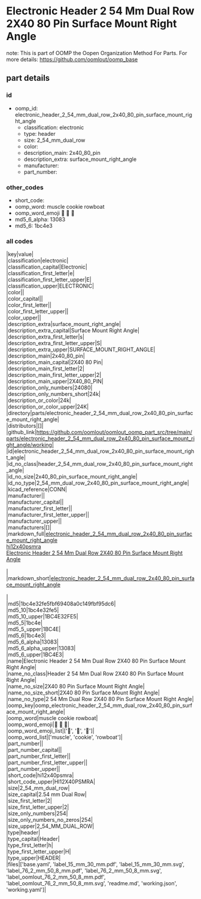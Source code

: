 # Electronic Header 2 54 Mm Dual Row 2X40 80 Pin Surface Mount Right Angle  

note: This is part of OOMP the Oopen Organization Method For Parts. For more details: https://github.com/oomlout/oomp_base

##  part details





### id
* oomp_id: electronic_header_2_54_mm_dual_row_2x40_80_pin_surface_mount_right_angle
  * classification: electronic
  * type: header
  * size: 2_54_mm_dual_row
  * color: 
  * description_main: 2x40_80_pin
  * description_extra: surface_mount_right_angle
  * manufacturer: 
  * part_number: 

### other_codes
* short_code: 
* oomp_word: muscle cookie rowboat
* oomp_word_emoji :muscle: :cookie: :rowboat:
* md5_6_alpha: 13083
* md5_6: 1bc4e3

### all codes 
|key|value|  
|classification|electronic|  
|classification_capital|Electronic|  
|classification_first_letter|e|  
|classification_first_letter_upper|E|  
|classification_upper|ELECTRONIC|  
|color||  
|color_capital||  
|color_first_letter||  
|color_first_letter_upper||  
|color_upper||  
|description_extra|surface_mount_right_angle|  
|description_extra_capital|Surface Mount Right Angle|  
|description_extra_first_letter|s|  
|description_extra_first_letter_upper|S|  
|description_extra_upper|SURFACE_MOUNT_RIGHT_ANGLE|  
|description_main|2x40_80_pin|  
|description_main_capital|2X40 80 Pin|  
|description_main_first_letter|2|  
|description_main_first_letter_upper|2|  
|description_main_upper|2X40_80_PIN|  
|description_only_numbers|24080|  
|description_only_numbers_short|24k|  
|description_or_color|24k|  
|description_or_color_upper|24K|  
|directory|parts/electronic_header_2_54_mm_dual_row_2x40_80_pin_surface_mount_right_angle|  
|distributors|[]|  
|github_link|https://github.com/oomlout/oomlout_oomp_part_src/tree/main/parts/electronic_header_2_54_mm_dual_row_2x40_80_pin_surface_mount_right_angle/working|  
|id|electronic_header_2_54_mm_dual_row_2x40_80_pin_surface_mount_right_angle|  
|id_no_class|header_2_54_mm_dual_row_2x40_80_pin_surface_mount_right_angle|  
|id_no_size|2x40_80_pin_surface_mount_right_angle|  
|id_no_type|2_54_mm_dual_row_2x40_80_pin_surface_mount_right_angle|  
|kicad_reference|CONN|  
|manufacturer||  
|manufacturer_capital||  
|manufacturer_first_letter||  
|manufacturer_first_letter_upper||  
|manufacturer_upper||  
|manufacturers|[]|  
|markdown_full|[electronic_header_2_54_mm_dual_row_2x40_80_pin_surface_mount_right_angle](https://github.com/oomlout/oomlout_oomp_part_src/tree/main/parts/electronic_header_2_54_mm_dual_row_2x40_80_pin_surface_mount_right_angle/working)<br>[hi12x40psmra](https://github.com/oomlout/oomlout_oomp_part_src/tree/main/parts/electronic_header_2_54_mm_dual_row_2x40_80_pin_surface_mount_right_angle/working)<br>[Electronic Header 2 54 Mm Dual Row 2X40 80 Pin Surface Mount Right Angle](https://github.com/oomlout/oomlout_oomp_part_src/tree/main/parts/electronic_header_2_54_mm_dual_row_2x40_80_pin_surface_mount_right_angle/working)<br><br>|  
|markdown_short|[electronic_header_2_54_mm_dual_row_2x40_80_pin_surface_mount_right_angle](https://github.com/oomlout/oomlout_oomp_part_src/tree/main/parts/electronic_header_2_54_mm_dual_row_2x40_80_pin_surface_mount_right_angle/working)<br><br>|  
|md5|1bc4e32fe5fbf69408a0c149fbf95dc6|  
|md5_10|1bc4e32fe5|  
|md5_10_upper|1BC4E32FE5|  
|md5_5|1bc4e|  
|md5_5_upper|1BC4E|  
|md5_6|1bc4e3|  
|md5_6_alpha|13083|  
|md5_6_alpha_upper|13083|  
|md5_6_upper|1BC4E3|  
|name|Electronic Header 2 54 Mm Dual Row 2X40 80 Pin Surface Mount Right Angle|  
|name_no_class|Header 2 54 Mm Dual Row 2X40 80 Pin Surface Mount Right Angle|  
|name_no_size|2X40 80 Pin Surface Mount Right Angle|  
|name_no_size_short|2X40 80 Pin Surface Mount Right Angle|  
|name_no_type|2 54 Mm Dual Row 2X40 80 Pin Surface Mount Right Angle|  
|oomp_key|oomp_electronic_header_2_54_mm_dual_row_2x40_80_pin_surface_mount_right_angle|  
|oomp_word|muscle cookie rowboat|  
|oomp_word_emoji|:muscle: :cookie: :rowboat:|  
|oomp_word_emoji_list|[':muscle:', ':cookie:', ':rowboat:']|  
|oomp_word_list|['muscle', 'cookie', 'rowboat']|  
|part_number||  
|part_number_capital||  
|part_number_first_letter||  
|part_number_first_letter_upper||  
|part_number_upper||  
|short_code|hi12x40psmra|  
|short_code_upper|HI12X40PSMRA|  
|size|2_54_mm_dual_row|  
|size_capital|2.54 mm Dual Row|  
|size_first_letter|2|  
|size_first_letter_upper|2|  
|size_only_numbers|254|  
|size_only_numbers_no_zeros|254|  
|size_upper|2_54_MM_DUAL_ROW|  
|type|header|  
|type_capital|Header|  
|type_first_letter|h|  
|type_first_letter_upper|H|  
|type_upper|HEADER|  
|files|['base.yaml', 'label_15_mm_30_mm.pdf', 'label_15_mm_30_mm.svg', 'label_76_2_mm_50_8_mm.pdf', 'label_76_2_mm_50_8_mm.svg', 'label_oomlout_76_2_mm_50_8_mm.pdf', 'label_oomlout_76_2_mm_50_8_mm.svg', 'readme.md', 'working.json', 'working.yaml']|  
